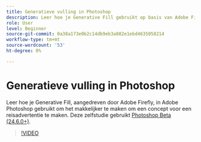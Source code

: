 ```yaml
---
title: Generatieve vulling in Photoshop
description: Leer hoe je Generative Fill gebruikt op basis van Adobe Firefly
role: User
level: Beginner
source-git-commit: 0a38a173e0b2c14db9eb3a082e1ebd4635058214
workflow-type: tm+mt
source-wordcount: '53'
ht-degree: 0%

---
```


# Generatieve vulling in Photoshop

Leer hoe je Generative Fill, aangedreven door Adobe Firefly, in Adobe Photoshop gebruikt om het makkelijker te maken om een concept voor een reisadvertentie te maken. Deze zelfstudie gebruikt [Photoshop Beta (24.6.0+)](https://helpx.adobe.com/x-productkb/global/creative-cloud-beta.html).

>[!VIDEO](https://video.tv.adobe.com/v/3420537?quality=12&learn=on&hidetitle=true)
